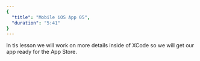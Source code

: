 ```yaml
---
{
  "title": "Mobile iOS App 05",
  "duration": "5:41"
}
---
```

In tis lesson we will work on more details inside of XCode so we will get our app ready for the App Store.
